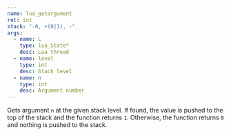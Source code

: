 ```yaml
---
name: lua_getargument
ret: int
stack: "-0, +(0|1), -"
args:
  - name: L
    type: lua_State*
    desc: Lua thread
  - name: level
    type: int
    desc: Stack level
  - name: n
    type: int
    desc: Argument number
---
```


Gets argument `n` at the given stack level. If found, the value is pushed to the top of the stack and the function returns `1`. Otherwise, the function returns `0` and nothing is pushed to the stack.
